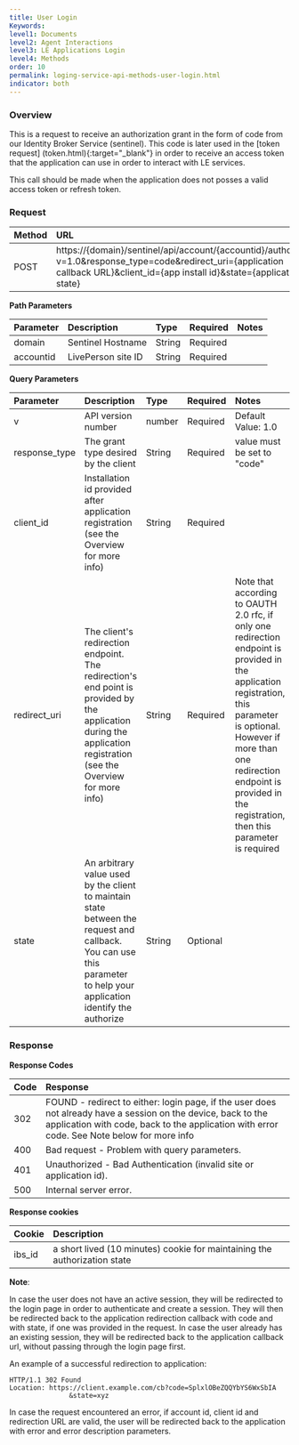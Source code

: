 ```yaml
---
title: User Login
Keywords:
level1: Documents
level2: Agent Interactions
level3: LE Applications Login
level4: Methods
order: 10
permalink: loging-service-api-methods-user-login.html
indicator: both
---
```


### Overview

This is a request to receive an authorization grant in the form of code from our Identity Broker Service (sentinel).
This code is later used in the [token request] (token.html){:target="_blank"} in order to receive an access token that the application can use in order to interact with LE services.

This call should be made when the application does not posses a valid access token or refresh token.

### Request

| Method | URL |
| :--- | :--- |
| POST |  https://{domain}/sentinel/api/account/{accountid}/authorize?v=1.0&response_type=code&redirect_uri={application callback URL}&client_id={app install id}&state={application state} |

**Path Parameters**

| Parameter | Description | Type | Required | Notes |
| :--- | :--- | :--- | :--- | :--- |
| domain | Sentinel Hostname | String | Required |  |
| accountid | LivePerson site ID | String| Required |  |

**Query Parameters**

| Parameter | Description | Type | Required | Notes |
| :--- | :--- | :--- | :--- | :--- |
| v | API version number | number| Required | Default Value: 1.0 |
| response_type | The grant type desired by the client  | String| Required | value must be set to "code" |
| client_id | Installation id provided after application registration (see the Overview for more info)  | String| Required |  |
| redirect_uri | The client's redirection endpoint. The redirection's end point is provided by the application during the application registration (see the Overview for more info)| String| Required |Note that according to OAUTH 2.0 rfc, if only one redirection endpoint is provided in the application registration, this parameter is optional. However if more than one redirection endpoint is provided in the registration, then this parameter is required|
| state | An arbitrary value used by the client to maintain state between the request and callback. You can use this parameter to help your application identify the authorize | String| Optional |  |

### Response

**Response Codes**

| Code | Response |
| :--- | :--- |
| 302 | FOUND - redirect to either: login page, if the user does not already have a session on the device, back to the application with code, back to the application with error code. See Note below for more info|
| 400 | Bad request - Problem with query parameters. |
| 401  | Unauthorized - Bad Authentication (invalid site or application id). |
| 500 | Internal server error. |

**Response cookies**

| Cookie | Description |
| :--- | :--- |
| ibs_id | a short lived (10 minutes) cookie for maintaining the authorization state |

**Note**:

In case the user does not have an active session, they will be redirected to the login page in order to authenticate and create a session. They will then be redirected back to the application redirection callback with code and with state, if one was provided in the request. In case the user already has an existing session, they will be redirected back to the application callback url, without passing through the login page first.

An example of a successful redirection to application:

```
HTTP/1.1 302 Found
Location: https://client.example.com/cb?code=SplxlOBeZQQYbYS6WxSbIA
               &state=xyz
```

In case the request encountered an error, if account id, client id and redirection URL are valid, the user will be redirected back to
the application with error and error description parameters.
